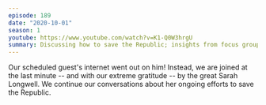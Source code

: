 ```yaml
---
episode: 189
date: "2020-10-01"
season: 1
youtube: https://www.youtube.com/watch?v=K1-Q0W3hrgU
summary: Discussing how to save the Republic; insights from focus groups after the first night of debates, and what stories enable voters to change their minds
---
```

Our scheduled guest's internet went out on him! Instead, we are joined at the
last minute -- and with our extreme gratitude -- by the great Sarah Longwell.
We continue our conversations about her ongoing efforts to save the Republic.
